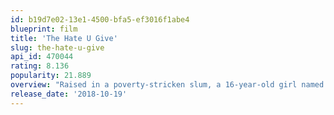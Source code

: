 ```yaml
---
id: b19d7e02-13e1-4500-bfa5-ef3016f1abe4
blueprint: film
title: 'The Hate U Give'
slug: the-hate-u-give
api_id: 470044
rating: 8.136
popularity: 21.889
overview: "Raised in a poverty-stricken slum, a 16-year-old girl named Starr now attends a suburban prep school. After she witnesses a police officer shoot her unarmed best friend, she's torn between her two very different worlds as she tries to speak her truth."
release_date: '2018-10-19'
---
```

